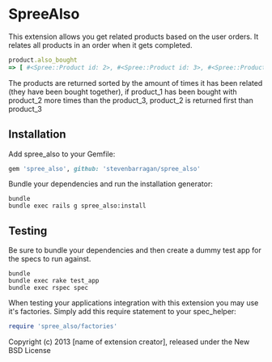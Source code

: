 SpreeAlso
=========

This extension allows you get related products based on the user orders.
It relates all products in an order when it gets completed.

```ruby
product.also_bought
=> [ #<Spree::Product id: 2>, #<Spree::Product id: 3>, #<Spree::Product id: 4> ... ]
```

The products are returned sorted by the amount of times it has been related (they have been bought together), if product_1 has been bought with product_2 more times than the product_3, product_2 is returned first than product_3

Installation
------------

Add spree_also to your Gemfile:

```ruby
gem 'spree_also', github: 'stevenbarragan/spree_also'
```

Bundle your dependencies and run the installation generator:

```shell
bundle
bundle exec rails g spree_also:install
```

Testing
-------

Be sure to bundle your dependencies and then create a dummy test app for the specs to run against.

```shell
bundle
bundle exec rake test_app
bundle exec rspec spec
```

When testing your applications integration with this extension you may use it's factories.
Simply add this require statement to your spec_helper:

```ruby
require 'spree_also/factories'
```

Copyright (c) 2013 [name of extension creator], released under the New BSD License
